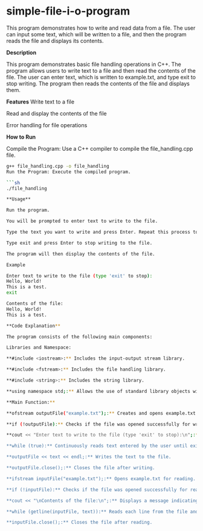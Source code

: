 # simple-file-i-o-program
This program demonstrates how to write and read data from a file. The user can input some text, which will be written to a file, and then the program reads the file and displays its contents.

**Description**

This program demonstrates basic file handling operations in C++. The program allows users to write text to a file and then read the contents of the file. The user can enter text, which is written to example.txt, and type exit to stop writing. The program then reads the contents of the file and displays them.

**Features**
Write text to a file

Read and display the contents of the file

Error handling for file operations

**How to Run**

Compile the Program: Use a C++ compiler to compile the file_handling.cpp file.

```sh
g++ file_handling.cpp -o file_handling
Run the Program: Execute the compiled program.

```sh
./file_handling

**Usage**

Run the program.

You will be prompted to enter text to write to the file.

Type the text you want to write and press Enter. Repeat this process to write multiple lines.

Type exit and press Enter to stop writing to the file.

The program will then display the contents of the file.

Example

Enter text to write to the file (type 'exit' to stop):
Hello, World!
This is a test.
exit

Contents of the file:
Hello, World!
This is a test.

**Code Explanation**

The program consists of the following main components:

Libraries and Namespace:

**#include <iostream>:** Includes the input-output stream library.

**#include <fstream>:** Includes the file handling library.

**#include <string>:** Includes the string library.

**using namespace std;:** Allows the use of standard library objects without prefixing them with std::.

**Main Function:**

**ofstream outputFile("example.txt");:** Creates and opens example.txt for writing.

**if (!outputFile):** Checks if the file was opened successfully for writing. If not, displays an error message and exits.

**cout << "Enter text to write to the file (type 'exit' to stop):\n";:** Prompts the user to enter text.

**while (true):** Continuously reads text entered by the user until exit is typed.

**outputFile << text << endl;:** Writes the text to the file.

**outputFile.close();:** Closes the file after writing.

**ifstream inputFile("example.txt");:** Opens example.txt for reading.

**if (!inputFile):** Checks if the file was opened successfully for reading. If not, displays an error message and exits.

**cout << "\nContents of the file:\n";:** Displays a message indicating that the contents of the file will be shown.

**while (getline(inputFile, text)):** Reads each line from the file and displays it.

**inputFile.close();:** Closes the file after reading.
